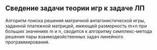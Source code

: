 ## Сведение задачи теории игр к задаче ЛП

Алгоритм поиска решения матричной антагонистической игры, заданной платежной матрицей, имеющей размерность m×n при больших значениях m и n,
сводится к алгоритму симплекс-метода решения пары взаимодвойственных задач линейного программирования. 
